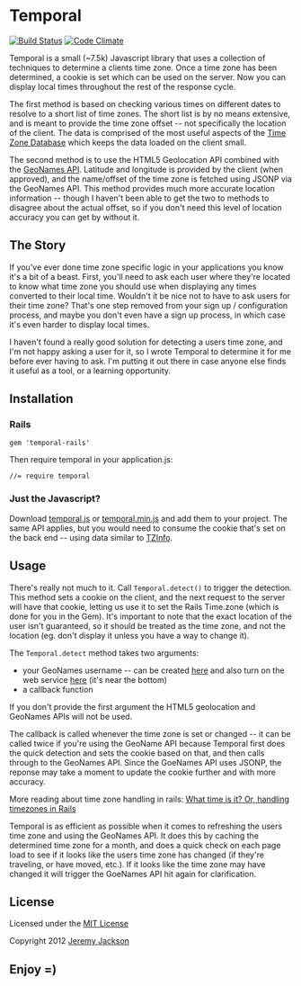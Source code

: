 # Temporal

[![Build Status](https://secure.travis-ci.org/jejacks0n/temporal.png)](http://travis-ci.org/jejacks0n/temporal)
[![Code Climate](https://codeclimate.com/badge.png)](https://codeclimate.com/github/jejacks0n/temporal)

Temporal is a small (~7.5k) Javascript library that uses a collection of techniques to determine a clients time zone.
Once a time zone has been determined, a cookie is set which can be used on the server.  Now you can display local times
throughout the rest of the response cycle.

The first method is based on checking various times on different dates to resolve to a short list of time zones.  The
short list is by no means extensive, and is meant to provide the time zone offset -- not specifically the location of
the client.  The data is comprised of the most useful aspects of the [Time Zone Database](http://www.iana.org/time-zones) which keeps the data loaded
on the client small.

The second method is to use the HTML5 Geolocation API combined with the [GeoNames API](http://www.geonames.org/export/web-services.html).  Latitude and longitude is
provided by the client (when approved), and the name/offset of the time zone is fetched using JSONP via the GeoNames
API.  This method provides much more accurate location information -- though I haven't been able to get the two to
methods to disagree about the actual offset, so if you don't need this level of location accuracy you can get by
without it.


## The Story

If you've ever done time zone specific logic in your applications you know it's a bit of a beast.  First, you'll need
to ask each user where they're located to know what time zone you should use when displaying any times converted to
their local time.  Wouldn't it be nice not to have to ask users for their time zone?  That's one step removed from your
sign up / configuration process, and maybe you don't even have a sign up process, in which case it's even harder to
display local times.

I haven't found a really good solution for detecting a users time zone, and I'm not happy asking a user for it, so I
wrote Temporal to determine it for me before ever having to ask.  I'm putting it out there in case anyone else finds it
useful as a tool, or a learning opportunity.


## Installation

### Rails

    gem 'temporal-rails'

Then require temporal in your application.js:

    //= require temporal

### Just the Javascript?

Download [temporal.js](https://raw.github.com/jejacks0n/temporal/master/distro/temporal.js) or [temporal.min.js](https://raw.github.com/jejacks0n/temporal/master/distro/temporal.min.js)
and add them to your project.  The same API applies, but you would need to consume the cookie that's set on the back
end -- using data similar to [TZInfo](http://tzinfo.rubyforge.org/).


## Usage

There's really not much to it.  Call `Temporal.detect()` to trigger the detection.  This method sets a cookie on the
client, and the next request to the server will have that cookie, letting us use it to set the Rails Time.zone (which
is done for you in the Gem).  It's important to note that the exact location of the user isn't guaranteed, so it should
be treated as the time zone, and not the location (eg. don't display it unless you have a way to change it).

The `Temporal.detect` method takes two arguments:

- your GeoNames username -- can be created [here](http://www.geonames.org/login) and also turn on the web service [here](http://www.geonames.org/manageaccount) (it's near the bottom)
- a callback function

If you don't provide the first argument the HTML5 geolocation and GeoNames APIs will not be used.

The callback is called whenever the time zone is set or changed -- it can be called twice if you're using the GeoName
API because Temporal first does the quick detection and sets the cookie based on that, and then calls through to the
GeoNames API.  Since the GoeNames API uses JSONP, the reponse may take a moment to update the cookie further and with
more accuracy.

More reading about time zone handling in rails: [What time is it? Or, handling timezones in Rails](http://databasically.com/2010/10/22/what-time-is-it-or-handling-timezones-in-rails/)

Temporal is as efficient as possible when it comes to refreshing the users time zone and using the GeoNames API.  It
does this by caching the determined time zone for a month, and does a quick check on each page load to see if it looks
like the users time zone has changed (if they're traveling, or have moved, etc.).  If it looks like the time zone may
have changed it will trigger the GoeNames API hit again for clarification.


## License

Licensed under the [MIT License](http://opensource.org/licenses/mit-license.php)

Copyright 2012 [Jeremy Jackson](https://github.com/jejacks0n)


## Enjoy =)

